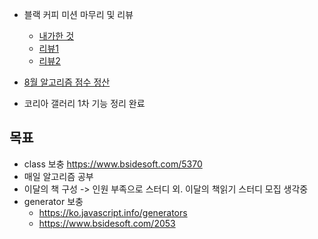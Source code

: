 - 블랙 커피 미션 마무리 및 리뷰
  - [내가한 것](https://github.com/next-step/js-todo-list-step1/pull/35)
  - [리뷰1](https://github.com/next-step/js-todo-list-step1/pull/33)
  - [리뷰2](https://github.com/next-step/js-todo-list-step1/pull/34)
  
- [8월 알고리즘 점수 정산](ttps://docs.google.com/spreadsheets/d/158nTVdc6lf4MNwvwMkNUM0POln5Q9drVZF0YUAq7I7I/edit?usp=sharing)
- 코리아 갤러리 1차 기능 정리 완료
  
## 목표 
- class 보충 https://www.bsidesoft.com/5370
- 매일 알고리즘 공부
- 이달의 책 구성 -> 인원 부족으로 스터디 외. 이달의 책읽기 스터디 모집 생각중
- generator 보충 
    - https://ko.javascript.info/generators
    - https://www.bsidesoft.com/2053